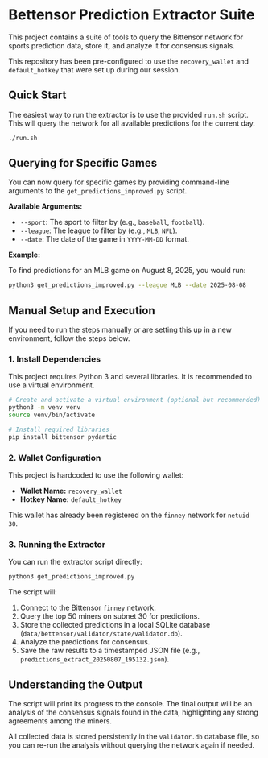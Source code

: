 # Bettensor Prediction Extractor Suite

This project contains a suite of tools to query the Bittensor network for sports prediction data, store it, and analyze it for consensus signals.

This repository has been pre-configured to use the `recovery_wallet` and `default_hotkey` that were set up during our session.

## Quick Start

The easiest way to run the extractor is to use the provided `run.sh` script. This will query the network for all available predictions for the current day.

```bash
./run.sh
```

## Querying for Specific Games

You can now query for specific games by providing command-line arguments to the `get_predictions_improved.py` script.

**Available Arguments:**
*   `--sport`: The sport to filter by (e.g., `baseball`, `football`).
*   `--league`: The league to filter by (e.g., `MLB`, `NFL`).
*   `--date`: The date of the game in `YYYY-MM-DD` format.

**Example:**

To find predictions for an MLB game on August 8, 2025, you would run:

```bash
python3 get_predictions_improved.py --league MLB --date 2025-08-08
```

## Manual Setup and Execution

If you need to run the steps manually or are setting this up in a new environment, follow the steps below.

### 1. Install Dependencies

This project requires Python 3 and several libraries. It is recommended to use a virtual environment.

```bash
# Create and activate a virtual environment (optional but recommended)
python3 -m venv venv
source venv/bin/activate

# Install required libraries
pip install bittensor pydantic
```

### 2. Wallet Configuration

This project is hardcoded to use the following wallet:

*   **Wallet Name:** `recovery_wallet`
*   **Hotkey Name:** `default_hotkey`

This wallet has already been registered on the `finney` network for `netuid 30`.

### 3. Running the Extractor

You can run the extractor script directly:

```bash
python3 get_predictions_improved.py
```

The script will:
1.  Connect to the Bittensor `finney` network.
2.  Query the top 50 miners on subnet 30 for predictions.
3.  Store the collected predictions in a local SQLite database (`data/bettensor/validator/state/validator.db`).
4.  Analyze the predictions for consensus.
5.  Save the raw results to a timestamped JSON file (e.g., `predictions_extract_20250807_195132.json`).

## Understanding the Output

The script will print its progress to the console. The final output will be an analysis of the consensus signals found in the data, highlighting any strong agreements among the miners.

All collected data is stored persistently in the `validator.db` database file, so you can re-run the analysis without querying the network again if needed.